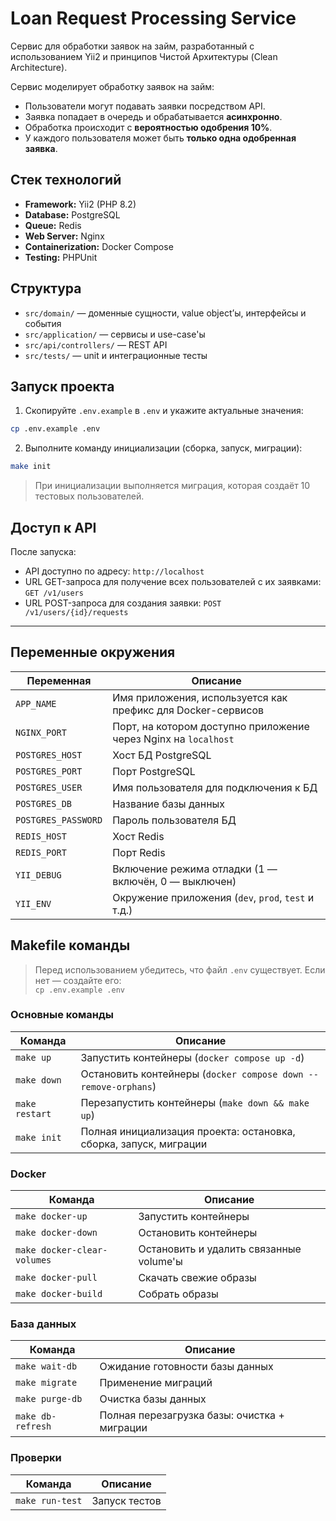 # Loan Request Processing Service

Сервис для обработки заявок на займ, разработанный с использованием Yii2 и принципов Чистой Архитектуры (Clean Architecture).

Сервис моделирует обработку заявок на займ:

- Пользователи могут подавать заявки посредством API.
- Заявка попадает в очередь и обрабатывается **асинхронно**.
- Обработка происходит с **вероятностью одобрения 10%**.
- У каждого пользователя может быть **только одна одобренная заявка**.

## Стек технологий

- **Framework:** Yii2 (PHP 8.2)
- **Database:** PostgreSQL
- **Queue:** Redis
- **Web Server:** Nginx
- **Containerization:** Docker Compose
- **Testing:** PHPUnit

## Структура

- `src/domain/` — доменные сущности, value object’ы, интерфейсы и события
- `src/application/` — сервисы и use-case'ы 
- `src/api/controllers/` — REST API
- `src/tests/` — unit и интеграционные тесты

## Запуск проекта

1. Скопируйте `.env.example` в `.env` и укажите актуальные значения:

```bash
cp .env.example .env
```

2. Выполните команду инициализации (сборка, запуск, миграции):

```bash
make init
```

> При инициализации выполняется миграция, которая создаёт 10 тестовых пользователей.

## Доступ к API

После запуска:

- API доступно по адресу: `http://localhost`
- URL GET-запроса для получение всех пользователей с их заявками: `GET /v1/users`
- URL POST-запроса для создания заявки: `POST /v1/users/{id}/requests`

---

## Переменные окружения

| Переменная          | Описание                                                            |
| ------------------- | ------------------------------------------------------------------- |
| `APP_NAME`          | Имя приложения, используется как префикс для Docker-сервисов        |
| `NGINX_PORT`        | Порт, на котором доступно приложение через Nginx на `localhost`     |
| `POSTGRES_HOST`     | Хост БД PostgreSQL |
| `POSTGRES_PORT`     | Порт PostgreSQL                                                     |
| `POSTGRES_USER`     | Имя пользователя для подключения к БД                               |
| `POSTGRES_DB`       | Название базы данных                                                |
| `POSTGRES_PASSWORD` | Пароль пользователя БД                                              |
| `REDIS_HOST`        | Хост Redis   |
| `REDIS_PORT`        | Порт Redis                                                          |
| `YII_DEBUG`         | Включение режима отладки (1 — включён, 0 — выключен)                |
| `YII_ENV`           | Окружение приложения (`dev`, `prod`, `test` и т.д.)                 |

## Makefile команды

> Перед использованием убедитесь, что файл `.env` существует. Если нет — создайте его:  
> `cp .env.example .env`

### Основные команды

| Команда        | Описание                                                          |
|----------------|-------------------------------------------------------------------|
| `make up`      | Запустить контейнеры (`docker compose up -d`)                     |
| `make down`    | Остановить контейнеры (`docker compose down --remove-orphans`)    |
| `make restart` | Перезапустить контейнеры (`make down && make up`)                 |
| `make init`    | Полная инициализация проекта: остановка, сборка, запуск, миграции |

### Docker

| Команда                     | Описание                                |
|-----------------------------|-----------------------------------------|
| `make docker-up`            | Запустить контейнеры                    |
| `make docker-down`          | Остановить контейнеры                   |
| `make docker-clear-volumes` | Остановить и удалить связанные volume'ы |
| `make docker-pull`          | Скачать свежие образы                   |
| `make docker-build`         | Собрать образы                          |

### База данных

| Команда           | Описание                                          |
|-------------------|---------------------------------------------------|
| `make wait-db`    | Ожидание готовности базы данных    |
| `make migrate`    | Применение миграций     |
| `make purge-db`   | Очистка базы данных |
| `make db-refresh` | Полная перезагрузка базы: очистка + миграции      |

### Проверки

| Команда         | Описание                                    |
|-----------------|---------------------------------------------|
| `make run-test` | Запуск тестов  |
